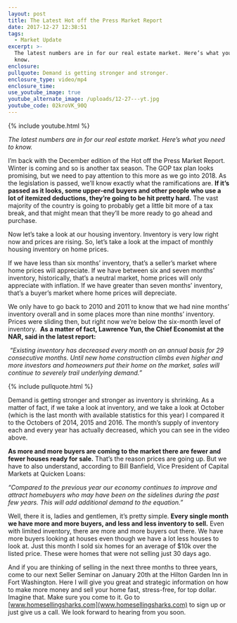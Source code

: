 ```yaml
---
layout: post
title: The Latest Hot off the Press Market Report
date: 2017-12-27 12:38:51
tags:
  - Market Update
excerpt: >-
  The latest numbers are in for our real estate market. Here’s what you need to
  know.
enclosure:
pullquote: Demand is getting stronger and stronger.
enclosure_type: video/mp4
enclosure_time:
use_youtube_image: true
youtube_alternate_image: /uploads/12-27---yt.jpg
youtube_code: 02kroVK_90Q
---
```



{% include youtube.html %}

*The latest numbers are in for our real estate market. Here’s what you need to know.*

I’m back with the December edition of the Hot off the Press Market Report. Winter is coming and so is another tax season. The GOP tax plan looks promising, but we need to pay attention to this more as we go into 2018. As the legislation is passed, we’ll know exactly what the ramifications are.&nbsp;**If it’s passed as it looks, some upper-end buyers and other people who use a lot of itemized deductions, they’re going to be hit pretty hard.** The vast majority of the country is going to probably get a little bit more of a tax break, and that might mean that they’ll be more ready to go ahead and purchase.

Now let’s take a look at our housing inventory. Inventory is very low right now and prices are rising. So, let’s take a look at the impact of monthly housing inventory on home prices.

If we have less than six months’ inventory, that’s a seller’s market where home prices will appreciate. If we have between six and seven months’ inventory, historically, that’s a neutral market, home prices will only appreciate with inflation. If we have greater than seven months’ inventory, that’s a buyer’s market where home prices will depreciate.

We only have to go back to 2010 and 2011 to know that we had nine months’ inventory overall and in some places more than nine months’ inventory. Prices were sliding then, but right now we’re below the six-month level of inventory. &nbsp;**As a matter of fact, Lawrence Yun, the Chief Economist at the NAR, said in the latest report:**

*&nbsp;“Existing inventory has decreased every month on an annual basis for 29 consecutive months. Until new home construction climbs even higher and more investors and homeowners put their home on the market, sales will continue to severely trail underlying demand.”*

{% include pullquote.html %}

Demand is getting stronger and stronger as inventory is shrinking. As a matter of fact, if we take a look at inventory, and we take a look at October (which is the last month with available statistics for this year) I compared it to the Octobers of 2014, 2015 and 2016. The month’s supply of inventory each and every year has actually decreased, which you can see in the video above.

**As more and more buyers are coming to the market there are fewer and fewer houses ready for sale.** That’s the reason prices are going up. But we have to also understand, according to Bill Banfield, Vice President of Capital Markets at Quicken Loans:

*“Compared to the previous year our economy continues to improve and attract homebuyers who may have been on the sidelines during the past few years. This will add additional demand to the equation.”*

Well, there it is, ladies and gentlemen, it’s pretty simple. **Every single month we have more and more buyers, and less and less inventory to sell.** Even with limited inventory, there are more and more buyers out there. We have more buyers looking at houses even though we have a lot less houses to look at. Just this month I sold six homes for an average of $10k over the listed price. These were homes that were not selling just 30 days ago.

And if you are thinking of selling in the next three months to three years, come to our next Seller Seminar on January 20th at the Hilton Garden Inn in Fort Washington. Here I will give you great and strategic information on how to make more money and sell your home fast, stress-free, for top dollar. Imagine that. Make sure you come to it. Go to [www.homesellingsharks.com](www.homesellingsharks.com) to sign up or just give us a call. We look forward to hearing from you soon.